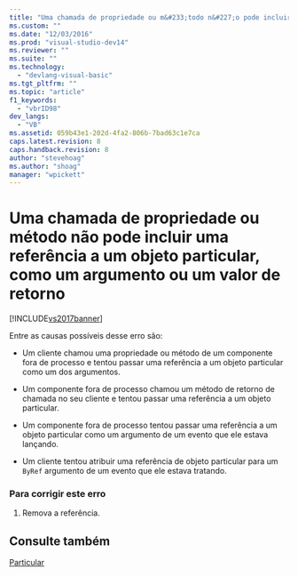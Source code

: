 ```yaml
---
title: "Uma chamada de propriedade ou m&#233;todo n&#227;o pode incluir uma refer&#234;ncia a um objeto particular, como um argumento ou um valor de retorno | Microsoft Docs"
ms.custom: ""
ms.date: "12/03/2016"
ms.prod: "visual-studio-dev14"
ms.reviewer: ""
ms.suite: ""
ms.technology: 
  - "devlang-visual-basic"
ms.tgt_pltfrm: ""
ms.topic: "article"
f1_keywords: 
  - "vbrID98"
dev_langs: 
  - "VB"
ms.assetid: 059b43e1-202d-4fa2-806b-7bad63c1e7ca
caps.latest.revision: 8
caps.handback.revision: 8
author: "stevehoag"
ms.author: "shoag"
manager: "wpickett"
---
```

# Uma chamada de propriedade ou m&#233;todo n&#227;o pode incluir uma refer&#234;ncia a um objeto particular, como um argumento ou um valor de retorno
[!INCLUDE[vs2017banner](../../../csharp/includes/vs2017banner.md)]

Entre as causas possíveis desse erro são:  
  
-   Um cliente chamou uma propriedade ou método de um componente fora de processo e tentou passar uma referência a um objeto particular como um dos argumentos.  
  
-   Um componente fora de processo chamou um método de retorno de chamada no seu cliente e tentou passar uma referência a um objeto particular.  
  
-   Um componente fora de processo tentou passar uma referência a um objeto particular como um argumento de um evento que ele estava lançando.  
  
-   Um cliente tentou atribuir uma referência de objeto particular para um `ByRef` argumento de um evento que ele estava tratando.  
  
### Para corrigir este erro  
  
1.  Remova a referência.  
  
## Consulte também  
 [Particular](../../../visual-basic/language-reference/modifiers/private.md)